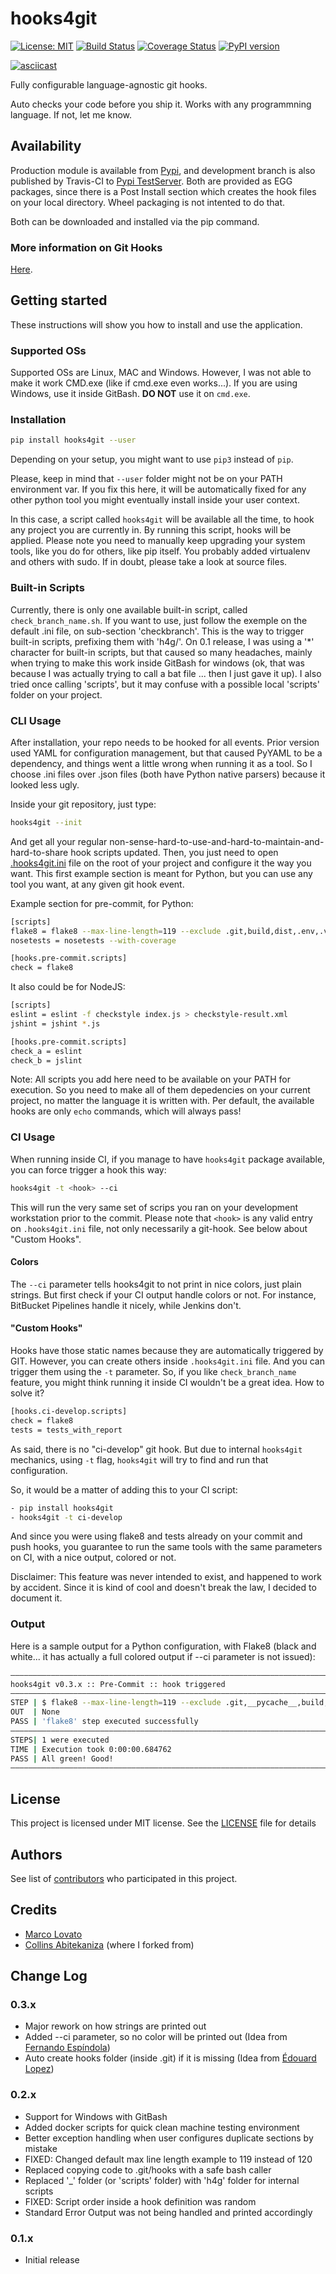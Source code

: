 # hooks4git

[![License: MIT](https://img.shields.io/badge/License-MIT-yellow.svg)](https://opensource.org/licenses/MIT)
[![Build Status](https://travis-ci.org/lovato/hooks4git.svg?branch=master)](https://travis-ci.org/lovato/hooks4git)
[![Coverage Status](https://coveralls.io/repos/github/lovato/hooks4git/badge.svg?branch=master)](https://coveralls.io/github/lovato/hooks4git?branch=master)
[![PyPI version](https://badge.fury.io/py/hooks4git.svg)](https://badge.fury.io/py/hooks4git)

[![asciicast](https://asciinema.org/a/197368.png)](https://asciinema.org/a/197368)

Fully configurable language-agnostic git hooks.

Auto checks your code before you ship it. Works with any programmning language. If not, let me know.

## Availability

Production module is available from [Pypi](https://pypi.org/project/hooks4git), and development branch is also published by Travis-CI to [Pypi TestServer](https://test.pypi.org/project/hooks4git). Both are provided as EGG packages, since there is a Post Install section which creates the hook files on your local directory. Wheel packaging is not intented to do that.

Both can be downloaded and installed via the pip command.

### More information on Git Hooks

[Here](https://githooks.com).

## Getting started

These instructions will show you how to install and use the application.

### Supported OSs

Supported OSs are Linux, MAC and Windows. However, I was not able to make it work CMD.exe (like if cmd.exe even works...). If you are using Windows, use it inside GitBash. **DO NOT** use it on `cmd.exe`.

### Installation

```bash
pip install hooks4git --user
```

Depending on your setup, you might want to use `pip3` instead of `pip`.

Please, keep in mind that `--user` folder might not be on your PATH environment var. If you fix this here, it will be automatically fixed for any other python tool you might eventually install inside your user context.

In this case, a script called `hooks4git` will be available all the time, to hook any project you are currently in.
By running this script, hooks will be applied. Please note you need to manually keep upgrading your system tools, like you do for others, like pip itself.
You probably added virtualenv and others with sudo. If in doubt, please take a look at source files.

### Built-in Scripts

Currently, there is only one available built-in script, called `check_branch_name.sh`. If you want to use, just follow the exemple on the default .ini file, on sub-section 'checkbranch'. This is the way to trigger built-in scripts, prefixing them with 'h4g/'.
On 0.1 release, I was using a '*' character for built-in scripts, but that caused so many headaches, mainly when trying to make this work inside GitBash for windows (ok, that was because I was actually trying to call a bat file ... then I just gave it up). I also tried once calling 'scripts', but it may confuse with a possible local 'scripts' folder on your project.

### CLI Usage

After installation, your repo needs to be hooked for all events. Prior version used YAML for configuration management, but that caused PyYAML to be a dependency, and things went a little wrong when running it as a tool. So I choose .ini files over .json files (both have Python native parsers) because it looked less ugly.

Inside your git repository, just type:

```bash
hooks4git --init
```

And get all your regular non-sense-hard-to-use-and-hard-to-maintain-and-hard-to-share hook scripts updated.
Then, you just need to open [.hooks4git.ini](hooks4git/.hooks4git.ini) file on the root of your project and configure it the way you want.
This first example section is meant for Python, but you can use any tool you want, at any given git hook event.

Example section for pre-commit, for Python:

```bash
[scripts]
flake8 = flake8 --max-line-length=119 --exclude .git,build,dist,.env,.venv
nosetests = nosetests --with-coverage

[hooks.pre-commit.scripts]
check = flake8
```

It also could be for NodeJS:

```bash
[scripts]
eslint = eslint -f checkstyle index.js > checkstyle-result.xml
jshint = jshint *.js

[hooks.pre-commit.scripts]
check_a = eslint
check_b = jslint
```

Note: All scripts you add here need to be available on your PATH for execution. So you need to make all of them depedencies on your current project, no matter the language it is written with. Per default, the available hooks are only `echo` commands, which will always pass!

### CI Usage

When running inside CI, if you manage to have `hooks4git` package available, you can force trigger a hook this way:

```bash
hooks4git -t <hook> --ci
```

This will run the very same set of scrips you ran on your development workstation prior to the commit. Please note that `<hook>` is any valid entry on `.hooks4git.ini` file, not only necessarily a git-hook. See below about "Custom Hooks".

#### Colors

The `--ci` parameter tells hooks4git to not print in nice colors, just plain strings. But first check if your CI output handle colors or not. For instance, BitBucket Pipelines handle it nicely, while Jenkins don't.

#### "Custom Hooks"

Hooks have those static names because they are automatically triggered by GIT. However, you can create others inside `.hooks4git.ini` file. And you can trigger them using the `-t` parameter.
So, if you like `check_branch_name` feature, you might think running it inside CI wouldn't be a great idea. How to solve it?

```bash
[hooks.ci-develop.scripts]
check = flake8
tests = tests_with_report
```

As said, there is no "ci-develop" git hook. But due to internal `hooks4git` mechanics, using `-t` flag, `hooks4git` will try to find and run that configuration.

So, it would be a matter of adding this to your CI script:

```bash
- pip install hooks4git
- hooks4git -t ci-develop
```

And since you were using flake8 and tests already on your commit and push hooks, you guarantee to run the same tools with the same parameters on CI, with a nice output, colored or not.

Disclaimer: This feature was never intended to exist, and happened to work by accident. Since it is kind of cool and doesn't break the law, I decided to document it.

### Output

Here is a sample output for a Python configuration, with Flake8 (black and white... it has actually a full colored output if --ci parameter is not issued):

```bash
———————————————————————————————————————————————————————————————————————————————
hooks4git v0.3.x :: Pre-Commit :: hook triggered
———————————————————————————————————————————————————————————————————————————————
STEP | $ flake8 --max-line-length=119 --exclude .git,__pycache__,build,dist
OUT  | None
PASS | 'flake8' step executed successfully
———————————————————————————————————————————————————————————————————————————————
STEPS| 1 were executed
TIME | Execution took 0:00:00.684762
PASS | All green! Good!
———————————————————————————————————————————————————————————————————————————————
```

## License

This project is licensed under MIT license. See the [LICENSE](LICENSE) file for details

## Authors

See list of [contributors](../../graphs/contributors) who participated in this project.

## Credits

- [Marco Lovato](https://github.com/lovato)
- [Collins Abitekaniza](https://github.com/collin5/precommit-hook) (where I forked from)

## Change Log

### 0.3.x

- Major rework on how strings are printed out
- Added --ci parameter, so no color will be printed out (Idea from [Fernando Espíndola](https://github.com/fernandoe))
- Auto create hooks folder (inside .git) if it is missing (Idea from [Édouard Lopez](https://github.com/edouard-lopez))

### 0.2.x

- Support for Windows with GitBash
- Added docker scripts for quick clean machine testing environment
- Better exception handling when user configures duplicate sections by mistake
- FIXED: Changed default max line length example to 119 instead of 120
- Replaced copying code to .git/hooks with a safe bash caller
- Replaced '\_' folder (or 'scripts' folder) with 'h4g' folder for internal scripts
- FIXED: Script order inside a hook definition was random
- Standard Error Output was not being handled and printed accordingly

### 0.1.x

- Initial release
